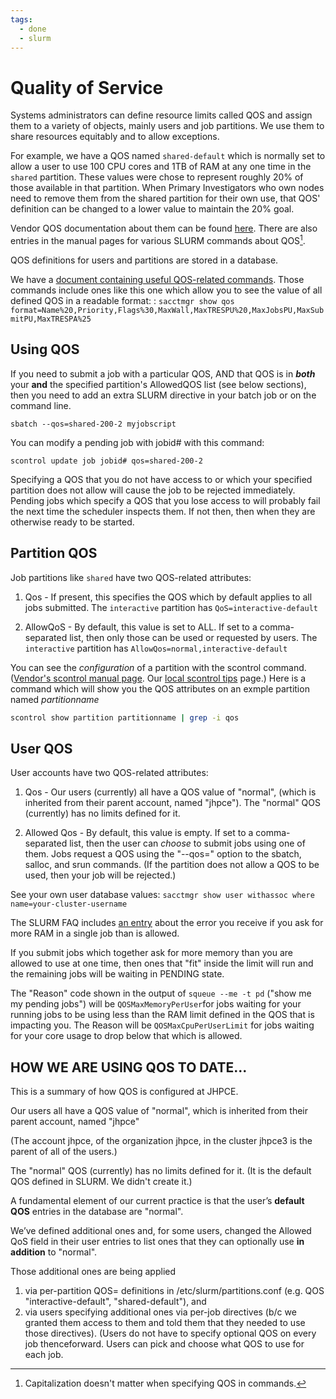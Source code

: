 ```yaml
---
tags:
  - done
  - slurm
---
```

# Quality of Service

Systems administrators can define resource limits called QOS and assign them to a variety of objects, mainly users and job partitions. We use them to share resources equitably and to allow exceptions.

For example, we have a QOS named `shared-default` which is normally set to allow a user to use 100 CPU cores and 1TB of RAM at any one time in the `shared` partition.  These values were chose to represent roughly 20% of those available in that partition. When Primary Investigators who own nodes need to remove them from the shared partition for their own use, that QOS' definition can be changed to a lower value to maintain the 20% goal.

Vendor QOS documentation about them can be found [here](https://slurm.schedmd.com/qos.html). There are also entries in the manual pages for various SLURM commands about QOS[^1].

[^1]: Capitalization doesn't matter when specifying QOS in commands.

QOS definitions for users and partitions are stored in a database.

We have a [document containing useful QOS-related commands](tips-sacctmgr.md). Those commands include ones like this one which allow you to see the value of all defined QOS in a readable format:
: `sacctmgr show qos format=Name%20,Priority,Flags%30,MaxWall,MaxTRESPU%20,MaxJobsPU,MaxSubmitPU,MaxTRESPA%25`

## Using QOS
If you need to submit a job with a particular QOS, AND that QOS is in **_both_** your **and** the specified partition's AllowedQOS list (see below sections), then you need to add an extra SLURM directive in your batch job or on the command line.

`sbatch --qos=shared-200-2 myjobscript`

You can modify a pending job with jobid# with this command:

`scontrol update job jobid# qos=shared-200-2`

Specifying a QOS that you do not have access to or which your specified partition does not allow will cause the job to be rejected immediately. Pending jobs which specify a QOS that you lose access to will probably fail the next time the scheduler inspects them. If not then, then when they are otherwise ready to be started.

## Partition QOS
Job partitions like `shared` have two QOS-related attributes:

1. Qos - If present, this specifies the QOS which by default applies to all jobs submitted. The `interactive` partition has `QoS=interactive-default`

2. AllowQoS - By default, this value is set to ALL. If set to a comma-separated list, then only those can be used or requested by users. The `interactive` partition has `AllowQos=normal,interactive-default`

You can see the _configuration_ of a partition with the scontrol command. ([Vendor's scontrol manual page](https://slurm.schedmd.com/archive/slurm-22.05.9/scontrol.html). Our [local scontrol tips](../slurm/tips-scontrol.md) page.) Here is a command which will show you the QOS attributes on an exmple partition named *partitionname*

```bash linenums="0"
scontrol show partition partitionname | grep -i qos
```

## User QOS

User accounts have two QOS-related attributes:

1. Qos - Our users (currently) all have a QOS value of "normal", (which is inherited from their parent account, named "jhpce").  The "normal" QOS  (currently) has no limits defined for it.

2. Allowed Qos - By default, this value is empty. If set to a comma-separated list, then the user can _choose_ to submit jobs using one of them.  Jobs request a QOS using the "--qos=" option to the sbatch, salloc, and srun commands. (If the partition does not allow a QOS to be used, then your job will be rejected.)

See your own user database values:
`sacctmgr show user withassoc where name=your-cluster-username`

The SLURM FAQ includes [an entry](../slurm/slurm-faq.md/#job-violates-accountingqos-policy) about the error you receive if you ask for more RAM in a single job than is allowed. 

If you submit jobs which together ask for more memory than you are allowed to use at one time, then ones that "fit" inside the limit will run and the remaining jobs will be waiting in PENDING state. 

The "Reason" code shown in the output of `squeue --me -t pd` ("show me my pending jobs") will be `QOSMaxMemoryPerUser`for jobs waiting for your running jobs to be using less than the RAM limit defined in the QOS that is impacting you.  The Reason will be `QOSMaxCpuPerUserLimit` for jobs waiting for your core usage to drop below that which is allowed.


## HOW WE ARE USING QOS TO DATE...

This is a summary of how QOS is configured at JHPCE.

Our users all have a QOS value of "normal", which is
inherited from their parent account, named "jhpce"

(The account jhpce, of the organization jhpce, in the
cluster jhpce3 is the parent of all of the users.)

The "normal" QOS  (currently) has no limits defined for it.
(It is the default QOS defined in SLURM. We didn't create it.)

A fundamental element of our current practice is that the
user’s __default QOS__ entries in the database are "normal".

We’ve defined additional ones and, for some users, changed the Allowed QoS field in their user entries to list ones that they can optionally use __in addition__ to "normal". 
 
Those additional ones are being applied

1. via per-partition QOS= definitions in /etc/slurm/partitions.conf
    (e.g. QOS "interactive-default", "shared-default"), and 
2. via users specifying additional ones via per-job
    directives (b/c we granted them access to them and
    told them that they needed to use those directives).
    (Users do not have to specify optional QOS on every
    job thenceforward. Users can pick and choose what QOS to use for each job.
    


